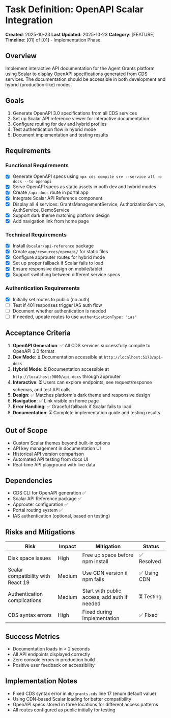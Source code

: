 # Task Definition: OpenAPI Scalar Integration

**Created**: 2025-10-23
**Last Updated**: 2025-10-23
**Category**: [FEATURE]
**Timeline**: [01] of [01] - Implementation Phase

## Overview

Implement interactive API documentation for the Agent Grants platform using Scalar to display OpenAPI specifications generated from CDS services. The documentation should be accessible in both development and hybrid (production-like) modes.

## Goals

1. Generate OpenAPI 3.0 specifications from all CDS services
2. Set up Scalar API reference viewer for interactive documentation
3. Configure routing for dev and hybrid profiles
4. Test authentication flow in hybrid mode
5. Document implementation and testing results

## Requirements

### Functional Requirements

- [x] Generate OpenAPI specs using `npx cds compile srv --service all -o docs --to openapi`
- [x] Serve OpenAPI specs as static assets in both dev and hybrid modes
- [x] Create `/api-docs` route in portal app
- [x] Integrate Scalar API Reference component
- [x] Display all 4 services: GrantsManagementService, AuthorizationService, AuthService, DemoService
- [x] Support dark theme matching platform design
- [x] Add navigation link from home page

### Technical Requirements

- [x] Install `@scalar/api-reference` package
- [x] Create `app/resources/openapi/` for static files
- [x] Configure approuter routes for hybrid mode
- [x] Set up proper fallback if Scalar fails to load
- [x] Ensure responsive design on mobile/tablet
- [x] Support switching between different service specs

### Authentication Requirements

- [x] Initially set routes to public (no auth)
- [ ] Test if 401 responses trigger IAS auth flow
- [ ] Document whether authentication is needed
- [ ] If needed, update routes to use `authenticationType: "ias"`

## Acceptance Criteria

1. **OpenAPI Generation**: ✅ All CDS services successfully compile to OpenAPI 3.0 format
2. **Dev Mode**: ⏳ Documentation accessible at `http://localhost:5173/api-docs`
3. **Hybrid Mode**: ⏳ Documentation accessible at `http://localhost:9000/api-docs` through approuter
4. **Interactive**: ⏳ Users can explore endpoints, see request/response schemas, and test API calls
5. **Design**: ✅ Matches platform's dark theme and responsive design
6. **Navigation**: ✅ Link visible on home page
7. **Error Handling**: ✅ Graceful fallback if Scalar fails to load
8. **Documentation**: ⏳ Complete implementation guide and testing results

## Out of Scope

- Custom Scalar themes beyond built-in options
- API key management in documentation UI
- Historical API version comparison
- Automated API testing from docs UI
- Real-time API playground with live data

## Dependencies

- CDS CLI for OpenAPI generation ✅
- Scalar API Reference package ✅
- Approuter configuration ✅
- Portal routing system ✅
- IAS authentication (optional, based on testing)

## Risks and Mitigations

| Risk | Impact | Mitigation | Status |
|------|---------|------------|--------|
| Disk space issues | High | Free up space before npm install | ✅ Resolved |
| Scalar compatibility with React 19 | Medium | Use CDN version if npm fails | ✅ Using CDN |
| Authentication complications | Medium | Start with public access, add auth if needed | ⏳ Testing |
| CDS syntax errors | High | Fixed during implementation | ✅ Fixed |

## Success Metrics

- Documentation loads in < 2 seconds
- All API endpoints displayed correctly
- Zero console errors in production build
- Positive user feedback on accessibility

## Implementation Notes

- Fixed CDS syntax error in `db/grants.cds` line 17 (enum default value)
- Using CDN-based Scalar loading for better compatibility
- OpenAPI specs stored in three locations for different access patterns
- All routes configured as public initially for testing

